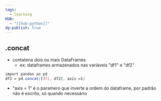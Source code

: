 ```yaml
---
tags:
  - learning
HUB:
  - "[[hub-python]]"
dg-publish: true
---
```


## .concat
- contatena dois ou mais DataFrames
	- ex: dataframes armazenados nas variáveis "df1" e "df2"
```css
import pandas as pd
df3 = pd.concat([df1, df2], axis =1)
```
- "axis = 1" é o paramero que inverte a ordem do dataframe, por padrão não é escrito, só quando necessário 
